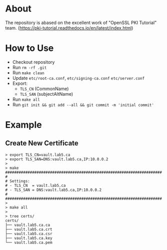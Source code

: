 # About

The repository is abased on the excellent work of "OpenSSL PKI Tutorial" team. (https://pki-tutorial.readthedocs.io/en/latest/index.html)

# How to Use

- Checkout repository
- Run `rm -rf .git`
- Run `make clean`
- Update `etc/root-ca.conf`, `etc/signing-ca.conf` `etc/server.conf`
- Export:
  - `TLS_CN` (CommonName)
  - `TLS_SAN` (subjectAltName)
- Run `make all`
- Run `git init && git add --all && git commit -m 'initial commit'`

# Example

## Create New Certificate

```
> export TLS_CN=vault.lab5.ca
> export TLS_SAN=DNS:vault.lab5.ca,IP:10.0.0.2
>
> make
######################################################################
#
# Settings:
# - TLS_CN  = vault.lab5.ca
# - TLS_SAN = DNS:vault.lab5.ca,IP:10.0.0.2
#
######################################################################
>
> make all
>
> tree certs/
certs/
├── vault.lab5.ca.ca
├── vault.lab5.ca.crt
├── vault.lab5.ca.csr
├── vault.lab5.ca.key
└── vault.lab5.ca.pem
```
